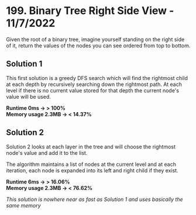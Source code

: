 # 199. Binary Tree Right Side View - 11/7/2022

Given the root of a binary tree, imagine yourself standing on the right side of it, return the values of the nodes you can see ordered from top to bottom.

## Solution 1

This first solution is a greedy DFS search which will find the rightmost child at each depth by recursively
searching down the rightmost path. At each level if there is no current value stored for that depth the current
node's value will be used.

**Runtime 0ms -> > 100%** \
**Memory usage 2.3MB -> < 14.37%**

## Solution 2

Solution 2 looks at each layer in the tree and will choose the rightmost node's value and add it to the list.

The algorithm maintains a list of nodes at the current level and at each iteration, each node is expanded into
its left and right child if they exist.

**Runtime 6ms -> > 16.06%** \
**Memory usage 2.3MB -> < 76.62%**

*This solution is nowhere near as fast as Solution 1 and uses basically the same memory*
